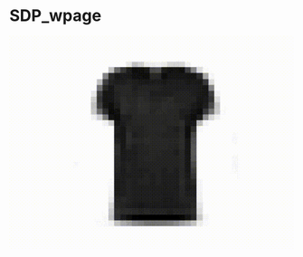 # SDP_wpage  
<p align="center">
 <img src="https://github.com/TejasAnvekar/SDP_wpage/blob/main/transition.gif"/>    
</p>
